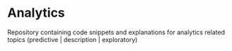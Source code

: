 # Analytics
Repository containing code snippets and explanations for analytics related topics (predictive | description | exploratory) 
